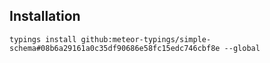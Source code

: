 ## Installation

`typings install github:meteor-typings/simple-schema#08b6a29161a0c35df90686e58fc15edc746cbf8e --global`
